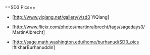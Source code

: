==SD3 Pics==

* [http://www.yiqiang.net/gallery/v/sd3 YiQiang]

* [http://www.flickr.com/photos/martinralbrecht/tags/sagedays3/ MartinAlbrecht]

* [http://sage.math.washington.edu/home/burhanud/SD3_pics IftikharBurhanuddin]
